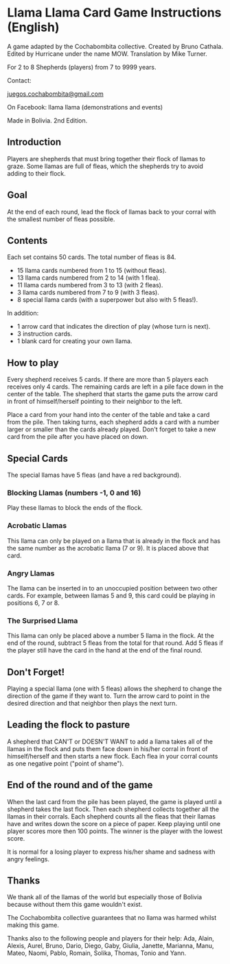 # Llama Llama Card Game Instructions (English)

A game adapted by the Cochabombita collective.
Created by Bruno Cathala.
Edited by Hurricane under the name MOW.
Translation by Mike Turner.

For 2 to 8 Shepherds (players) from 7 to 9999 years.

Contact:

juegos.cochabombita@gmail.com

On Facebook: llama llama (demonstrations and events)

Made in Bolivia.
2nd Edition.

## Introduction

Players are shepherds that must bring together their flock of llamas to graze. Some llamas are full of fleas, which the shepherds try to avoid adding to their flock.

## Goal

At the end of each round, lead the flock of llamas back to your corral with the smallest number of fleas possible.

## Contents

Each set contains 50 cards. The total number of fleas is 84.

* 15 llama cards numbered from 1 to 15 (without fleas).
* 13 llama cards numbered from 2 to 14 (with 1 flea).
* 11 llama cards numbered from 3 to 13 (with 2 fleas).
* 3 llama cards numbered from 7 to 9 (with 3 fleas).
* 8 special llama cards (with a superpower but also with 5 fleas!).

In addition:

* 1 arrow card that indicates the direction of play (whose turn is next).
* 3 instruction cards.
* 1 blank card for creating your own llama.

## How to play

Every shepherd receives 5 cards. If there are more than 5 players each receives only 4 cards. The remaining cards are left in a pile face down in the center of the table. The shepherd that starts the game puts the arrow card in front of himself/herself pointing to their neighbor to the left.

Place a card from your hand into the center of the table and take a card from the pile. Then taking turns, each shepherd adds a card with a number larger or smaller than the cards already played. Don't forget to take a new card from the pile after you have placed on down.

## Special Cards

The special llamas have 5 fleas (and have a red background).

### Blocking Llamas (numbers -1, 0 and 16)

Play these llamas to block the ends of the flock.

### Acrobatic Llamas

This llama can only be played on a llama that is already in the flock and has the same number as the acrobatic llama (7 or 9). It is placed above that card.

### Angry Llamas

The llama can be inserted in to an unoccupied position between two other cards. For example, between llamas 5 and 9, this card could be playing in positions 6, 7 or 8.

### The Surprised Llama

This llama can only be placed above a number 5 llama in the flock. At the end of the round, subtract 5 fleas from the total for that round. Add 5 fleas if the player still have the card in the hand at the end of the final round.

## Don't Forget!

Playing a special llama (one with 5 fleas) allows the shepherd to change the direction of the game if they want to. Turn the arrow card to point in the desired direction and that neighbor then plays the next turn.

## Leading the flock to pasture

A shepherd that CAN'T or DOESN'T WANT to add a llama takes all of the llamas in the flock and puts them face down in his/her corral in front of himself/herself and then starts a new flock. Each flea in your corral counts as one negative point ("point of shame").

## End of the round and of the game

When the last card from the pile has been played, the game is played until a shepherd takes the last flock. Then each shepherd collects together all the llamas in their corrals. Each shepherd counts all the fleas that their llamas have and writes down the score on a piece of paper. Keep playing until one player scores more then 100 points. The winner is the player with the lowest score.

It is normal for a losing player to express his/her shame and sadness with angry feelings.

## Thanks

We thank all of the llamas of the world but especially those of Bolivia because without them this game wouldn't exist.

The Cochabombita collective guarantees that no llama was harmed whilst making this game.

Thanks also to the following people and players for their help: Ada, Alain, Alexis, Aurel, Bruno, Dario, Diego, Gaby, Giulia, Janette, Marianna, Manu, Mateo, Naomi, Pablo, Romain, Solika, Thomas, Tonio and Yann.
